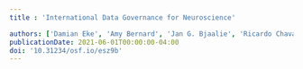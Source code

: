 ```yaml
---
title : 'International Data Governance for Neuroscience'

authors: ['Damian Eke', 'Amy Bernard', 'Jan G. Bjaalie', 'Ricardo Chavarriaga', 'Takashi Hanakawa', 'Anthony Hannan', 'Sean Hill', 'Maryann Elizabeth Martone', 'Agnes McMahon', 'Oliver Ruebel', 'Edda Thiels', 'Franco Pestilli']
publicationDate: 2021-06-01T00:00:00-04:00
doi: '10.31234/osf.io/esz9b'
---
```

